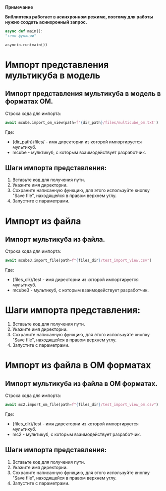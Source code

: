 **Примечание**

**Библиотека работает в асинхронном режиме, поэтому для работы нужно создать асинхронный запрос.**

```py
async def main(): 
"тело функции" 

asyncio.run(main())
```

# Импорт представления мультикуба в модель 
## Импорт представления мультикуба в модель в форматах ОМ.

Строка кода для импорта:

```py
await mcube.import_om_view(path=f'{dir_path}/files/multicube_om.txt')
```
Где:

* {dir_path}/files/ - имя директории из которой импортируется мультикуб.
* mcube - мультикуб, с которым взаимодействует разработчик.

## Шаги импорта представления:

1. Вставьте код для получения пути.
2. Укажите имя директории.
3. Сохраните написанную функцию, для этого используйте кнопку "Save file", находящейся в правом верхнем  углу.
4. Запустите с параметрами.

# Импорт из файла
## Импорт мультикуба из файла.

Строка кода для импорта:

```py
await mcube3.import_file(path=f"{files_dir}/test_import_view.csv")
```
Где:

* {files_dir}/test - имя директории из которой импортируется мультикуб.
* mcube3 - мультикуб, с которым взаимодействует разработчик.

# Шаги импорта представления:
1. Вставьте код для получения пути.
2. Укажите имя директории.
3. Сохраните написанную функцию, для этого используйте кнопку "Save file", находящейся в правом верхнем  углу.
4. Запустите с параметрами.

# Импорт из файла в ОМ форматах
## Импорт мультикуба из файла в ОМ форматах.

Строка кода для импорта:

```py
await mc2.import_om_file(path=f"{files_dir}/test_import_view_om.csv")
```
Где:

* {files_dir}/test - имя директории из которой импортируется мультикуб.
* mc2 - мультикуб, с которым взаимодействует разработчик.

## Шаги импорта представления:
1. Вставьте код для получения пути.
2. Укажите имя директории.
3. Сохраните написанную функцию, для этого используйте кнопку "Save file", находящейся в правом верхнем  углу.
4. Запустите с параметрами.
